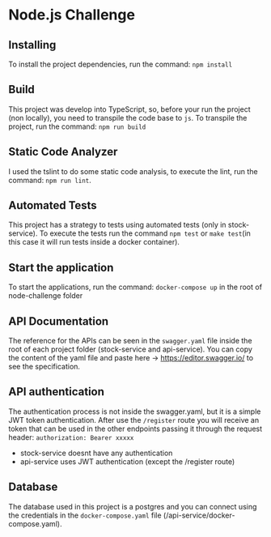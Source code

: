 # Node.js Challenge

## Installing

To install the project dependencies, run the command: `npm install`

## Build

This project was develop into TypeScript, so, before your run the project (non locally), you need to transpile the code base to `js`. To transpile the project, run the command: `npm run build`

## Static Code Analyzer

I used the tslint to do some static code analysis, to execute the lint, run the command: `npm run lint`.

## Automated Tests

This project has a strategy to tests using automated tests (only in stock-service). To execute the tests run the command `npm test` or `make test`(in this case it will run tests inside a docker container).

## Start the application

To start the applications, run the command: `docker-compose up` in the root of node-challenge folder

## API Documentation

The reference for the APIs can be seen in the `swagger.yaml` file inside the root of each project folder (stock-service and api-service). You can copy the content of the yaml file and paste here -> https://editor.swagger.io/ to see the specification.

## API authentication

The authentication process is not inside the swagger.yaml, but it is a simple JWT token authentication. After use the `/register` route you will receive an token that can be used in the other endpoints passing it through the request header:
`authorization: Bearer xxxxx`

- stock-service doesnt have any authentication
- api-service uses JWT authentication (except the /register route)

## Database

The database used in this project is a postgres and you can connect using the credentials in the `docker-compose.yaml` file (/api-service/docker-compose.yaml).
